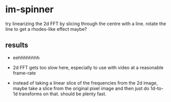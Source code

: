 # im-spinner

try linearizing the 2d FFT by slicing through the centre with a line. rotate the line to get a rhodes-like effect maybe?

## results

- eehhhhhhhh

- 2d FFT gets too slow here, especially to use with video at a reasonable frame-rate

- instead of taking a linear slice of the frequencies from the 2d image, maybe take a slice from the original pixel image and then just do 1d-to-1d transforms on that. should be plenty fast.
